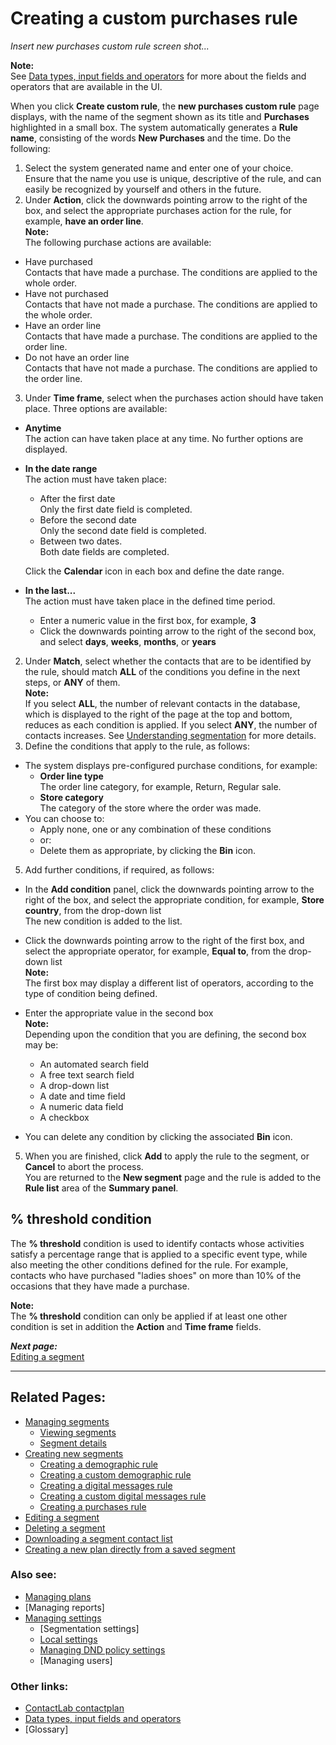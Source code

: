 # Creating a custom purchases rule

*Insert new purchases custom rule screen shot...*  

**Note:**  
See [Data types, input fields and operators](InputBoxOperators) for more about the fields and operators that are available in the UI.  

When you click **Create custom rule**, the **new purchases custom rule** page displays, with the name of the segment shown as its title and **Purchases** highlighted in a small box. The system automatically generates a **Rule name**, consisting of the words **New Purchases** and the time. Do the following:  

1. Select the system generated name and enter one of your choice.  
  Ensure that the name you use is unique, descriptive of the rule, and can easily be recognized by yourself and others in the future.  
2. Under **Action**, click the downwards pointing arrow to the right of the box, and select the appropriate purchases action for the rule, for example, **have an order line**.  
  **Note:**  
  The following purchase actions are available:  
  - Have purchased  
    Contacts that have made a purchase. The conditions are applied to the whole order.  
  - Have not purchased  
    Contacts that have not made a purchase. The conditions are applied to the whole order.  
  - Have an order line  
    Contacts that have made a purchase. The conditions are applied to the order line.  
  - Do not have an order line  
    Contacts that have not made a purchase. The conditions are applied to the order line.  

3. Under **Time frame**, select when the purchases action should have taken place. Three options are available:  
  - **Anytime**  
    The action can have taken place at any time. No further options are displayed.  
  - **In the date range**  
    The action must have taken place:  
    - After the first date  
      Only the first date field is completed.  
    - Before the second date  
      Only the second date field is completed.  
    - Between two dates.  
      Both date fields are completed.  

    Click the **Calendar** icon in each box and define the date range.  
  - **In the last...**  
    The action must have taken place in the defined time period.  
     - Enter a numeric value in the first box, for example, **3**  
     - Click the downwards pointing arrow to the right of the second box, and select **days**, **weeks**, **months**, or **years**  
2. Under **Match**, select whether the contacts that are to be identified by the rule, should match **ALL** of the conditions you define in the next steps, or **ANY** of them.  
  **Note:**  
  If you select **ALL**, the number of relevant contacts in the database, which is displayed to the right of the page at the top and bottom, reduces as each condition is applied. If you select **ANY**, the number of contacts increases. See [Understanding segmentation](UnderstandingSegmentation) for more details.  
3. Define the conditions that apply to the rule, as follows:  
  - The system displays pre-configured purchase conditions, for example:  
    - **Order line type**  
      The order line category, for example, Return, Regular sale.  
    - **Store category**  
       The category of the store where the order was made.  
  - You can choose to:  
    - Apply none, one or any combination of these conditions  
    - or:  
    - Delete them as appropriate, by clicking the **Bin** icon.  
  
5. Add further conditions, if required, as follows:  
  - In the **Add condition** panel, click the downwards pointing arrow to the right of the box, and select the appropriate condition, for example, **Store country**, from the drop-down list  
   The new condition is added to the list.  
  - Click the downwards pointing arrow to the right of the first box, and select the appropriate operator, for example, **Equal to**, from the drop-down list  
    **Note:**  
   The first box may display a different list of operators, according to the type of condition being defined.  
  - Enter the appropriate value in the second box  
    **Note:**  
    Depending upon the condition that you are defining, the second box may be:  
      - An automated search field  
      - A free text search field  
      - A drop-down list  
      - A date and time field  
      - A numeric data field  
      - A checkbox  
  
  - You can delete any condition by clicking the associated **Bin** icon.  
  
5. When you are finished, click **Add** to apply the rule to the segment, or **Cancel** to abort the process.  
  You are returned to the **New segment** page and the rule is added to the **Rule list** area of the **Summary panel**.  

## % threshold condition  

The **% threshold** condition is used to identify contacts whose activities satisfy a percentage range that is applied to a specific event type, while also meeting the other conditions defined for the rule. For example, contacts who have purchased "ladies shoes" on more than 10% of the occasions that they have made a purchase.  

**Note:**  
The **% threshold** condition can only be applied if at least one other condition is set in addition the **Action** and **Time frame** fields.  

***Next page:***  
[Editing a segment](EditingSegment)  

----------

## Related Pages:  

- [Managing segments](ManagingSegments)  
  - [Viewing segments](ViewingSegments)  
  - [Segment details](SegmentDetails)  
- [Creating new segments](CreatingNewSegments)  
  - [Creating a demographic rule](CreatingDemographicRule)  
  - [Creating a custom demographic rule](CreatingCustomDemographicRule)  
  - [Creating a digital messages rule](CreatingDigitalMessagesRule)  
  - [Creating a custom digital messages rule](CreatingCustomDigitalMessagesRule)  
  - [Creating a purchases rule](CreatingPurchasesRule)  
- [Editing a segment](EditingSegment)  
- [Deleting a segment](DeletingSegment)  
- [Downloading a segment contact list](DownloadingSegmentContactList)  
- [Creating a new plan directly from a saved segment](CreatingPlanFromSegment)  

### Also see:  

- [Managing plans](ManagingPlans)  
- [Managing reports]  
- [Managing settings](ManagingSettings)  
  - [Segmentation settings]  
  - [Local settings](LocalSettings)  
  - [Managing DND policy settings](ManagingDND)  
  - [Managing users]  

### Other links:  

- [ContactLab contactplan](Home)  
- [Data types, input fields and operators](InputBoxOperators)  
- [Glossary]  
